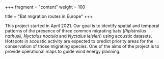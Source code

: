 +++
fragment = "content"
weight = 100

title = "Bat migration routes in Europe"
+++

This project started in April 2021. Our goal is to identify spatial and temporal patterns of the presence of three common migrating bats (_Pipistrellus nathusii_, _Nyctalus noctula_ and _Nyctalus leisleri_) using acoustic datasets. 
Hotspots in acoustic activity are expected to predict priority areas for the conservation of those migrating species. One of the aims of the project is to provide operational maps to guide wind energy planning.

